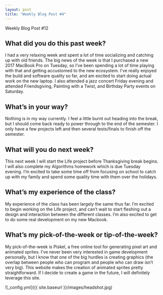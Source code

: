 ```yaml
---
layout: post
title: "Weekly Blog Post #4"
---
```


Weekly Blog Post #12

## What did you do this past week?

I had a very relaxing week and spent a lot of time socializing and catching up with old friends. The big news of the week is that I purchased a new 2017 MacBook Pro on Tuesday, so I’ve been spending a lot of time playing with that and getting accustomed to the new ecosystem. I’ve really enjoyed the build and software quality so far, and am excited to start doing actual work on the new laptop. I also attended a jazz concert Friday evening and attended Friendsgiving, Painting with a Twist, and Birthday Party events on Saturday.

## What’s in your way?

Nothing is in my way currently. I feel a little burnt out heading into the break, but I should come back ready to power through to the end of the semester. I only have a few projects left and then several tests/finals to finish off the semester.

## What will you do next week?

This next week I will start the Life project before Thanksgiving break begins. I will also complete my Algorithms homework which is due Tuesday evening. I’m excited to take some time off from focusing on school to catch up with my family and spend some quality time with them over the holidays.

## What’s my experience of the class?

My experience of the class has been largely the same thus far. I’m excited to begin working on the Life project, and can’t wait to start fleshing out a design and interaction between the different classes. I’m also excited to get to do some real development on my new Macbook.

## What’s my pick-of-the-week or tip-of-the-week?

My pick-of-the-week is Piskel, a free online tool for generating pixel art and animated sprites. I’ve never been very interested in game development personally, but I know that one of the big hurdles is creating graphics (the overlap between people who can program and people who can draw isn’t very big). This website makes the creation of animated sprites pretty straightforward. If I decide to create a game in the future, I will definitely leverage this site.

![_config.yml]({{ site.baseurl }}/images/headshot.jpg)

